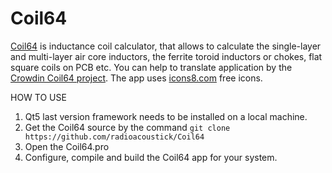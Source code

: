 # Coil64
[Coil64](https://coil32.net) is inductance coil calculator, that allows to calculate the single-layer and multi-layer air core inductors, the ferrite toroid inductors or chokes, flat square coils on PCB etc.
You can help to translate application by the [Crowdin Coil64 project](https://crwd.in/coil64). The app uses [icons8.com](https://github.com/icons8/windows-10-icons) free icons.

HOW TO USE

1. Qt5 last version framework needs to be installed on a local machine.
2. Get the Coil64 source by the command ```git clone https://github.com/radioacoustick/Coil64```
3. Open the Coil64.pro
4. Configure, compile and build the Coil64 app for your system.
